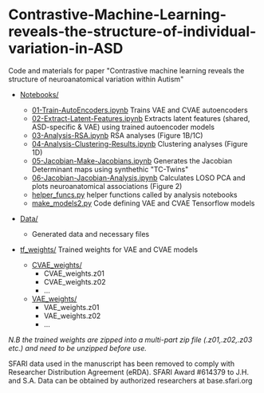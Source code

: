 # Contrastive-Machine-Learning-reveals-the-structure-of-individual-variation-in-ASD
Code and materials for paper "Contrastive machine learning reveals the structure of neuroanatomical variation within Autism"



* [Notebooks/](Notebooks/)
  * [01-Train-AutoEncoders.ipynb](Notebooks/01-Train-AutoEncoders.ipynb) Trains VAE and CVAE autoencoders
  * [02-Extract-Latent-Features.ipynb](Notebooks/02-Extract-Latent-Features.ipynb) Extracts latent features (shared, ASD-specific & VAE) using trained autoencoder models
  * [03-Analysis-RSA.ipynb](Notebooks/03-Analysis-RSA.ipynb) RSA analyses (Figure 1B/1C)
  * [04-Analysis-Clustering-Results.ipynb](Notebooks/04-Analysis-Clustering-Results.ipynb) Clustering analyses (Figure 1D)
  * [05-Jacobian-Make-Jacobians.ipynb](Notebooks/05-Jacobian-Make-Jacobians.ipynb) Generates the Jacobian Determinant maps using synthethic "TC-Twins"
  * [06-Jacobian-Jacobian-Analysis.ipynb](Notebooks/06-Jacobian-Jacobian-Analysis.ipynb) Calculates LOSO PCA and plots neuroanatomical associations (Figure 2)
  * [helper_funcs.py](Notebooks/helper_funcs.py) helper functions called by analysis notebooks
  * [make_models2.py](Notebooks/make_models2.py) Code defining VAE and CVAE Tensorflow models


* [Data/](Data/)
  * Generated data and necessary files  

* [tf_weights/](tf_weights/) Trained weights for VAE and CVAE models
  * [CVAE_weights/](tf_weights/CVAE_weights/)
    * CVAE_weights.z01
    * CVAE_weights.z02
    * ...
  * [VAE_weights/](tf_weights/VAE_weights/)
    * VAE_weights.z01 
    * VAE_weights.z02
    * ...


_N.B the trained weights are zipped into a multi-part zip file (.z01,.z02,.z03 etc.) and need to be unzipped before use._

SFARI data used in the manuscript has been removed to comply with Researcher Distribution Agreement (eRDA). SFARI Award #614379 to J.H. and S.A. Data can be obtained by authorized researchers at base.sfari.org

